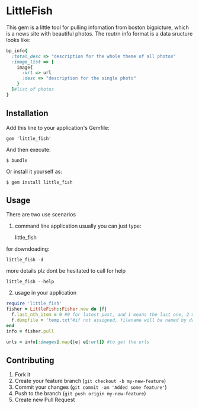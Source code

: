 # LittleFish

This gem is a little tool for pulling infomation from boston bigpicture, which is a news site with beautiful photos.
The reutrn info format is a data sructure looks like:

```ruby
bp_info{
  :total_desc => "description for the whole theme of all photos"
  :image_list => [
    image{
      :url => url
      :desc => "description for the single photo"
    }
  ]#list of photos
}
```

## Installation

Add this line to your application's Gemfile:

    gem 'little_fish'

And then execute:

    $ bundle

Or install it yourself as:

    $ gem install little_fish

## Usage
There are two use scenarios

1. command line application 
  usually you can just type: 

    little_fish  

  for downdoading: 

    little_fish -d

  more details plz dont be hesitated to call for help 

    little_fish --help


2. usage in your application 
  
```ruby 
require 'little_fish'
fisher = LittleFish::Fisher.new do |f|
  f.last_nth_item = 0 #0 for latest post, and 1 means the last one, 2 means the one before last post, eg.
  f.dumpfile = 'temp.txt'#if not assigned, filename will be named by datetime. if assigned 'no', 'none', or 'false', it wont dump out any file
end
info = fisher.pull

urls = info[:images].map{|e| e[:url]} #to get the urls
```

## Contributing

1. Fork it
2. Create your feature branch (`git checkout -b my-new-feature`)
3. Commit your changes (`git commit -am 'Added some feature'`)
4. Push to the branch (`git push origin my-new-feature`)
5. Create new Pull Request
